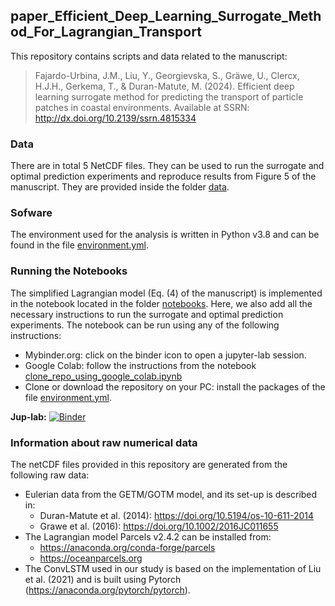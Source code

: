 ## paper_Efficient_Deep_Learning_Surrogate_Method_For_Lagrangian_Transport
This repository contains scripts and data related to the manuscript:

> Fajardo-Urbina, J.M., Liu, Y., Georgievska, S., Gräwe, U., Clercx, H.J.H., Gerkema, T., & Duran-Matute, M. (2024). Efficient deep learning surrogate method for predicting the transport of particle patches
in coastal environments. Available at SSRN: http://dx.doi.org/10.2139/ssrn.4815334

### Data
There are in total 5 NetCDF files. They can be used to run the surrogate and optimal prediction experiments and reproduce results from Figure 5 of the manuscript. They are provided inside the folder [data](https://github.com/JeancarloFU/paper_Efficient_Deep_Learning_Surrogate_Method_For_Lagrangian_Transport/blob/main/data).

### Sofware
The environment used for the analysis is written in Python v3.8 and can be found in the file [environment.yml](https://github.com/JeancarloFU/paper_Efficient_Deep_Learning_Surrogate_Method_For_Lagrangian_Transport/blob/main/environment.yml).

### Running the Notebooks
The simplified Lagrangian model (Eq. (4) of the manuscript) is implemented in the notebook located in the folder [notebooks](https://github.com/JeancarloFU/paper_Efficient_Deep_Learning_Surrogate_Method_For_Lagrangian_Transport/blob/main/notebooks). Here, we also add all the necessary instructions to run the surrogate and optimal prediction experiments. The notebook can be run using any of the following instructions:
- Mybinder.org: click on the binder icon to open a jupyter-lab session. 
- Google Colab: follow the instructions from the notebook [clone_repo_using_google_colab.ipynb](https://github.com/JeancarloFU/paper_Efficient_Deep_Learning_Surrogate_Method_For_Lagrangian_Transport/blob/main/clone_repo_using_google_colab.ipynb)
- Clone or download the repository on your PC: install the packages of the file [environment.yml](https://github.com/JeancarloFU/paper_Efficient_Deep_Learning_Surrogate_Method_For_Lagrangian_Transport/blob/main/environment.yml).

**Jup-lab:** [![Binder](https://mybinder.org/badge_logo.svg)](https://mybinder.org/v2/gh/JeancarloFU/paper_Efficient_Deep_Learning_Surrogate_Method_For_Lagrangian_Transport/main?urlpath=lab)

### Information about raw numerical data 
The netCDF files provided in this repository are generated from the following raw data:

- Eulerian data from the GETM/GOTM model, and its set-up is described in:
    * Duran-Matute et al. (2014): https://doi.org/10.5194/os-10-611-2014
    * Grawe et al. (2016): https://doi.org/10.1002/2016JC011655
- The Lagrangian model Parcels v2.4.2 can be installed from: 
    * https://anaconda.org/conda-forge/parcels
    * https://oceanparcels.org
- The ConvLSTM used in our study is based on the implementation of Liu et al. (2021) and is built using Pytorch (https://anaconda.org/pytorch/pytorch). 
